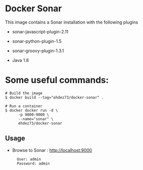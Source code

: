 # Docker Sonar

This image contains a Sonar installation with the following plugins

   * sonar-javascript-plugin-2.11
   * sonar-python-plugin-1.5
   * sonar-groovy-plugin-1.3.1


* Java 1.8

# Some useful commands:

    # Build the image
    $ docker build --tag="ehdez73/docker-sonar" .

    # Run a container
    $ docker docker run -d \
          -p 9000:9000 \
          --name="sonar" \
          ehdez73/docker-sonar

## Usage
* Browse to Sonar : [http://localhost:9000](http://localhost:9000)

        User: admin
        Password: admin

